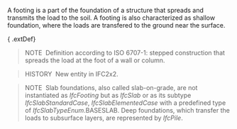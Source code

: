 ﻿A footing is a part of the foundation of a structure that spreads and transmits the load to the soil. A footing is also characterized as shallow foundation, where the loads are transfered to the ground near the surface.

{ .extDef}
> NOTE&nbsp; Definition according to ISO 6707-1: stepped construction that spreads the load at the foot of a wall or column.

> HISTORY&nbsp; New entity in IFC2x2.

> NOTE&nbsp; Slab foundations, also called slab-on-grade, are not instantiated as _IfcFooting_ but as _IfcSlab_ or as its subtype _IfcSlabStandardCase_, _IfcSlabElementedCase_ with a predefined type of _IfcSlabTypeEnum_.BASESLAB. Deep foundations, which transfer the loads to subsurface layers, are represented by _IfcPile_.
